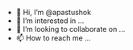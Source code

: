 - 👋 Hi, I’m @apastushok
- 👀 I’m interested in ...
- 💞️ I’m looking to collaborate on ...
- 📫 How to reach me ...

<!---
apastushok/apastushok is a ✨ special ✨ repository because its `README.md` (this file) appears on your GitHub profile.
You can click the Preview link to take a look at your changes.
--->
